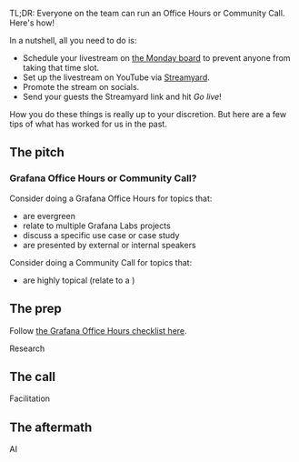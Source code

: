 
TL;DR: Everyone on the team can run an Office Hours or Community Call. Here's how!

In a nutshell, all you need to do is:
- Schedule your livestream on [the Monday board](https://grafana-labs.monday.com/boards/5724430500) to prevent anyone from taking that time slot.
- Set up the livestream on YouTube via [Streamyard](https://streamyard.com).
- Promote the stream on socials.
- Send your guests the Streamyard link and hit *Go live*!

How you do these things is really up to your discretion. But here are a few tips of what has worked for us in the past.

## The pitch

### Grafana Office Hours or Community Call?

Consider doing a Grafana Office Hours for topics that:
- are evergreen
- relate to multiple Grafana Labs projects
- discuss a specific use case or case study
- are presented by external or internal speakers

Consider doing a Community Call for topics that:
- are highly topical (relate to a )

## The prep

Follow [the Grafana Office Hours checklist here](templates/GOH%20checklist.md).

Research

## The call

Facilitation

## The aftermath

AI